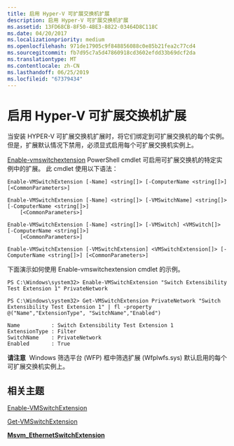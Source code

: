 ```yaml
---
title: 启用 Hyper-V 可扩展交换机扩展
description: 启用 Hyper-V 可扩展交换机扩展
ms.assetid: 13FD68CB-8F50-4BE3-8822-03464D8C118C
ms.date: 04/20/2017
ms.localizationpriority: medium
ms.openlocfilehash: 971de17905c9f848856088c0e85b21fea2c77cd4
ms.sourcegitcommit: fb7d95c7a5d47860918cd3602efdd33b69dcf2da
ms.translationtype: MT
ms.contentlocale: zh-CN
ms.lasthandoff: 06/25/2019
ms.locfileid: "67379434"
---
```

# <a name="enabling-hyper-v-extensible-switch-extensions"></a>启用 Hyper-V 可扩展交换机扩展


当安装 HYPER-V 可扩展交换机扩展时，将它们绑定到可扩展交换机的每个实例。 但是，扩展默认情况下禁用，必须显式启用每个可扩展交换机实例上。

[Enable-vmswitchextension](https://docs.microsoft.com/powershell/module/hyper-v/enable-vmswitchextension) PowerShell cmdlet 可启用可扩展交换机的特定实例中的扩展。 此 cmdlet 使用以下语法：

``` syntax
Enable-VMSwitchExtension [-Name] <string[]> [-ComputerName <string[]>] [<CommonParameters>]

Enable-VMSwitchExtension [-Name] <string[]> [-VMSwitchName] <string[]> [-ComputerName <string[]>]
    [<CommonParameters>]

Enable-VMSwitchExtension [-Name] <string[]> [-VMSwitch] <VMSwitch[]> [-ComputerName <string[]>]
    [<CommonParameters>]

Enable-VMSwitchExtension [-VMSwitchExtension] <VMSwitchExtension[]> [-ComputerName <string[]>] [<CommonParameters>]
```

下面演示如何使用 Enable-vmswitchextension cmdlet 的示例。

``` syntax
PS C:\Windows\system32> Enable-VMSwitchExtension "Switch Extensibility Test Extension 1" PrivateNetwork

PS C:\Windows\system32> Get-VMSwitchExtension PrivateNetwork "Switch Extensibility Test Extension 1" | fl -property @("Name","ExtensionType", "SwitchName","Enabled")

Name          : Switch Extensibility Test Extension 1
ExtensionType : Filter
SwitchName    : PrivateNetwork
Enabled       : True
```

**请注意**  Windows 筛选平台 (WFP) 框中筛选扩展 (Wfplwfs.sys) 默认启用的每个可扩展交换机实例上。

 

## <a name="related-topics"></a>相关主题


[Enable-VMSwitchExtension](https://docs.microsoft.com/powershell/module/hyper-v/enable-vmswitchextension)

[Get-VMSwitchExtension](https://docs.microsoft.com/powershell/module/hyper-v/get-vmsystemswitchextension)

[**Msvm\_EthernetSwitchExtension**](https://docs.microsoft.com/windows/desktop/HyperV_v2/msvm-ethernetswitchextension)

 

 






